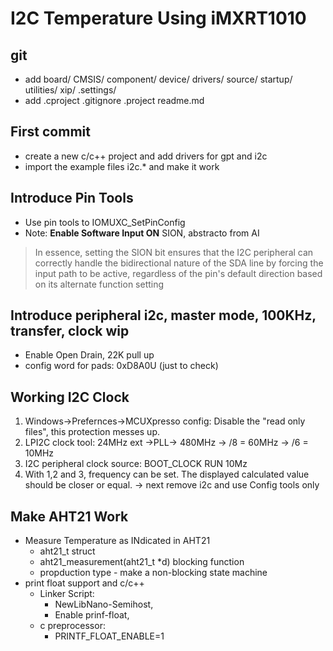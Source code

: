 # I2C Temperature Using iMXRT1010

## git 
- add board/ CMSIS/ component/ device/ drivers/ source/ startup/ utilities/ xip/ .settings/
- add .cproject  .gitignore .project readme.md 

## First commit
- create a new c/c++ project and add drivers for gpt and i2c
- import the example files i2c.* and make it work

## Introduce Pin Tools
- Use pin tools to IOMUXC_SetPinConfig
- Note: **Enable Software Input ON** SION, abstracto from AI 
> In essence, setting the SION bit ensures that the I2C peripheral can correctly 
handle the bidirectional nature of the SDA line by forcing the input path to be active, 
regardless of the pin's default direction based on its alternate function setting

## Introduce peripheral i2c, master mode, 100KHz, transfer, clock wip
- Enable Open Drain, 22K pull up
- config word for pads: 0xD8A0U (just to check)

## Working I2C Clock
1. Windows->Prefernces->MCUXpresso config: Disable the "read only files", this protection messes up.
2. LPI2C clock tool: 24MHz ext ->PLL-> 480MHz -> /8 = 60MHz -> /6 = 10MHz
3. I2C peripheral clock source: BOOT_CLOCK RUN 10Mz
4. With 1,2 and 3, frequency can be set. The displayed calculated value should be closer or equal.
-> next remove i2c and use Config tools only

## Make AHT21 Work
- Measure Temperature as INdicated in AHT21 
	- aht21_t struct
	- aht21_measurement(aht21_t *d) blocking function
	- propduction type - make a non-blocking state machine 
- print float support and c/c++
	- Linker Script: 
		- NewLibNano-Semihost,
		- Enable prinf-float,
	- c preprocessor:
		- PRINTF_FLOAT_ENABLE=1

    